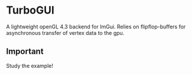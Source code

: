 # TurboGUI
A lightweight openGL 4.3 backend for ImGui. Relies on flipflop-buffers for asynchronous transfer of vertex data to the gpu.

## Important
Study the example!
